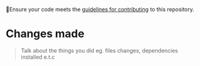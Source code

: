 🚨Ensure your code meets the [guidelines for contributing](https://github.com/Kiotapay-org/v2-frontend/blob/develop/docs/CONTRIBUTING.md) to this repository.

# Changes made
> Talk about the things you did eg. files changes, dependencies installed e.t.c 
